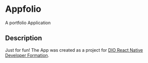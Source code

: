 # Appfolio

A portfolio Application

## Description

Just for fun!
The App was created as a project for [DIO React Native Developer Formation](https://web.dio.me/track/formacao-react-native-developer).
